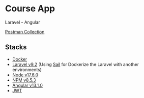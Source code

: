 # Course App
 Laravel - Angular
 
 [Postman Collection](https://github.com/zaidysf/laravel_angular/blob/main/Course%20API.postman_collection.json)
 
## Stacks
- [Docker](https://www.docker.com/)
- [Laravel v9.2](https://laravel.com/docs/9.x) (Using [Sail](https://laravel.com/docs/9.x/sail) for Dockerize the Laravel with another environments)
- [Node v17.6.0](https://nodejs.org/en/)
- [NPM v8.5.3](https://www.npmjs.com/)
- [Angular v13.1.0](https://angular.io/)
- [JWT](https://jwt.io/)
